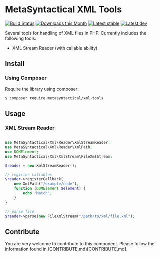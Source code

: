 MetaSyntactical XML Tools
=========================

[![Build Status](https://img.shields.io/travis/MetaSyntactical/xml-tools.svg?style=flat-square)](https://travis-ci.org/MetaSyntactical/xml-tools)
[![Downloads this Month](https://img.shields.io/packagist/dm/metasyntactical/xml-tools.svg?style=flat-square)](https://packagist.org/packages/metasyntactical/xml-tools)
[![Latest stable](https://img.shields.io/packagist/v/metasyntactical/xml-tools.svg?style=flat-square&label=stable)](https://packagist.org/packages/metasyntactical/xml-tools)
[![Latest dev](https://img.shields.io/packagist/vpre/metasyntactical/xml-tools.svg?style=flat-square&label=unstable)](https://packagist.org/packages/metasyntactical/xml-tools)

Several tools for handling of XML files in PHP. Currently includes the following tools:

- XML Stream Reader (with callable ability)

Install
-------

### Using Composer

Require the library using composer:

```bash
$ composer require metasyntactical/xml-tools
```

Usage
-----

### XML Stream Reader

```php

use MetaSyntactical\Xml\Reader\XmlStreamReader;
use MetaSyntactical\Xml\Reader\XmlPath;
use DOMElement;
use MetaSyntactical\Xml\XmlStream\FileXmlStream;

$reader = new XmlStreamReader();

// register callables
$reader->registerCallback(
    new XmlPath("/example/node"),
    function (DOMElement $element) {
        echo "Match";
    }
}

// parse file
$reader->parse(new FileXmlStream("/path/to/xml/file.xml");
```

Contribute
----------

You are very welcome to contribute to this component. Please follow the information found in (CONTRIBUTE.md)[CONTRIBUTE.md].

